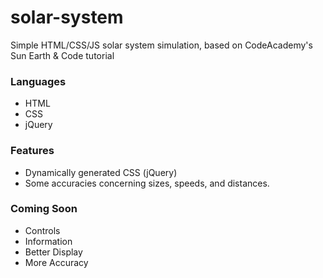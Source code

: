 # solar-system
Simple HTML/CSS/JS solar system simulation, based on CodeAcademy's Sun Earth & Code tutorial

### Languages
* HTML
* CSS
* jQuery

### Features
* Dynamically generated CSS (jQuery)
* Some accuracies concerning sizes, speeds, and distances.

### Coming Soon
* Controls
* Information
* Better Display
* More Accuracy

